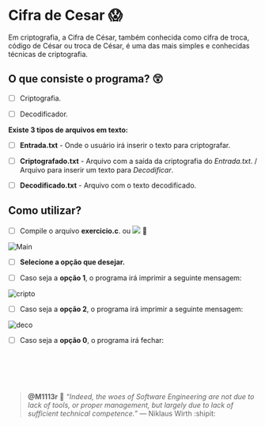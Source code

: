 # Cifra de Cesar :scream:

Em criptografia, a Cifra de César, também conhecida como cifra de troca, código de César ou troca de César, é uma das mais simples e conhecidas técnicas de criptografia.


## O que consiste o programa? :astonished: 

- [ ] Criptografia. 

- [ ] Decodificador.

**Existe 3 tipos de arquivos em texto:**

- [ ] **Entrada.txt** - Onde o usuário irá inserir o texto para criptografar.

- [ ] **Criptografado.txt** - Arquivo com a saída da criptografia do *Entrada.txt*. / Arquivo para inserir um texto para *Decodificar*. 

- [ ] **Decodificado.txt** - Arquivo com o texto decodificado.

## Como utilizar?

- [ ] Compile o arquivo **exercicio.c**. ou <a href="https://repl.it/@M1113r/CifraCesar#main.c" alt="replit">
        <img src="https://img.shields.io/badge/Acesso-Programa-blue" /></a> :link:

![Main](https://drive.google.com/uc?export=view&id=12kb12OsHn0TJ0c7JZRcruViMX4QvaZiO)

- [ ] **Selecione a opção que desejar.**

- [ ] Caso seja a **opção 1**, o programa irá imprimir a seguinte mensagem:

![cripto](https://drive.google.com/uc?export=view&id=1_qHLLbUgP1x55gtuk1JBKVc49SSuz6vp)

- [ ] Caso seja a **opção 2**, o programa irá imprimir a seguinte mensagem:

![deco](https://drive.google.com/uc?export=view&id=1rBXptBYxqKfF01pjHsNTtf-IsWG5NpUe)

- [ ] Caso seja a **opção 0**, o programa irá fechar: 

<br/>
<br/>
<br/>
<br/>

> **@M1113r** :dart: *“Indeed, the woes of Software Engineering are not due to lack of tools, or proper management, but largely
due to lack of sufficient technical competence.”* — Niklaus Wirth  :shipit:
